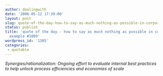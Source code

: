 ```yaml
---
author: dealingwith
date: '2006-05-12 17:39:00'
layout: post
slug: quote-of-the-day-how-to-say-as-much-nothing-as-possible-in-corporate-america-example-1009
status: publish
title: 'quote of the day - how to say as much nothing as possible in corporate america,
  example #1009'
wordpress_id: '1305'
categories:
 - quotable
---
```


_Synergies/rationalization: Ongoing effort to evaluate internal best practices
to help unlock process efficiencies and economies of scale_

